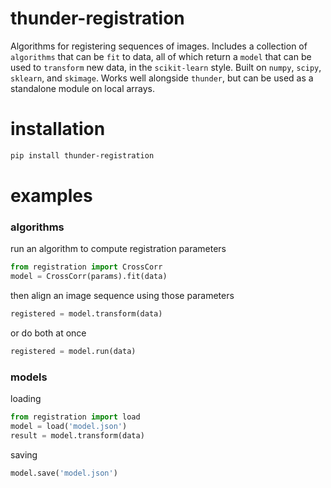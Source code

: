 # thunder-registration

Algorithms for registering sequences of images. Includes a collection of `algorithms` that can be `fit` to data, all of which return a `model` that can be used to `transform` new data, in the `scikit-learn` style. Built on `numpy`, `scipy`, `sklearn`, and `skimage`. Works well alongside `thunder`, but can be used as a standalone module on local arrays.

# installation

```bash
pip install thunder-registration
```

# examples

### algorithms

run an algorithm to compute registration parameters

```python
from registration import CrossCorr
model = CrossCorr(params).fit(data)
```

then align an image sequence using those parameters

```python
registered = model.transform(data)
```

or do both at once

```python
registered = model.run(data)
```

### models

loading

```python
from registration import load
model = load('model.json')
result = model.transform(data)
```

saving

```python
model.save('model.json')
```
